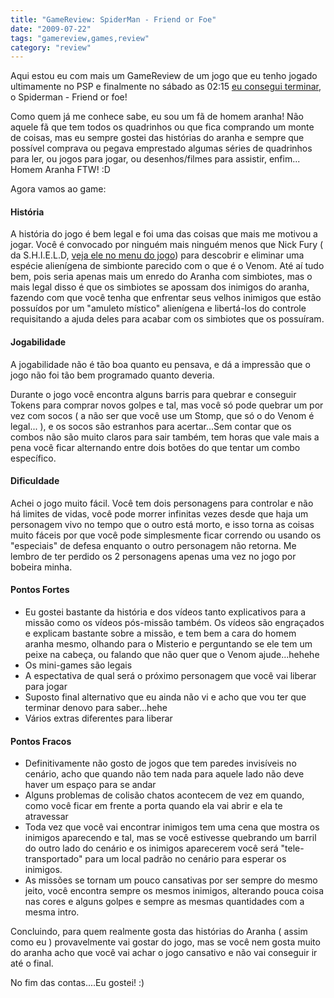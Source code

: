 ```yaml
---
title: "GameReview: SpiderMan - Friend or Foe"
date: "2009-07-22"
tags: "gamereview,games,review"
category: "review"
---
```


Aqui estou eu com mais um GameReview de um jogo que eu tenho jogado
ultimamente no PSP e finalmente no sábado as 02:15
[eu consegui terminar](http://pothix.com/blog/wp-content/uploads/2009/07/moto_0690.jpg "Tela de créditos do Jogo"),
o Spiderman - Friend or foe!

Como quem já me conhece sabe, eu sou um fã de homem aranha! Não aquele
fã que tem todos os quadrinhos ou que fica comprando um monte de
coisas, mas eu sempre gostei das histórias do aranha e sempre que
possível comprava ou pegava emprestado algumas séries de quadrinhos
para ler, ou jogos para jogar, ou desenhos/filmes para assistir,
enfim... Homem Aranha FTW! :D

Agora vamos ao game:

#### História

A história do jogo é bem legal e foi uma das coisas que mais me
motivou a jogar. Você é convocado por ninguém mais ninguém menos que
Nick Fury ( da S.H.I.E.L.D,
[veja ele no menu do jogo](http://pothix.com/blog/wp-content/uploads/2009/07/moto_0692.jpg "Nick Fury no menu do SpiderMan - Friend or Foe"))
para descobrir e eliminar uma espécie alienígena de simbionte parecido
com o que é o Venom. Até aí tudo bem, pois seria apenas mais um enredo
do Aranha com simbiotes, mas o mais legal disso é que os simbiotes se
apossam dos inimigos do aranha, fazendo com que você tenha que
enfrentar seus velhos inimigos que estão possuídos por um "amuleto
místico" alienígena e libertá-los do controle requisitando a ajuda
deles para acabar com os simbiotes que os possuíram.

#### Jogabilidade

A jogabilidade não é tão boa quanto eu pensava, e dá a impressão que o
jogo não foi tão bem programado quanto deveria.

Durante o jogo você encontra alguns barris para quebrar e conseguir
Tokens para comprar novos golpes e tal, mas você só pode quebrar um
por vez com socos ( a não ser que você use um Stomp, que só o do Venom
é legal... ), e os socos são estranhos para acertar...Sem contar que
os combos não são muito claros para sair também, tem horas que vale
mais a pena você ficar alternando entre dois botões do que tentar um
combo específico.

#### Dificuldade

Achei o jogo muito fácil. Você tem dois personagens para controlar e não há limites de vidas, você pode morrer infinitas vezes desde que haja um personagem vivo no tempo que o outro está morto, e isso torna as coisas muito fáceis por que você pode simplesmente ficar correndo ou usando os "especiais" de defesa enquanto o outro personagem não retorna. Me lembro de ter perdido os 2 personagens apenas uma vez no jogo por bobeira minha.

#### Pontos Fortes

* Eu gostei bastante da história e dos vídeos tanto explicativos para a missão como os vídeos pós-missão também. Os vídeos são engraçados e explicam bastante sobre a missão, e tem bem a cara do homem aranha mesmo, olhando para o Misterio e perguntando se ele tem um peixe na cabeça, ou falando que não quer que o Venom ajude...hehehe
* Os mini-games são legais
* A espectativa de qual será o próximo personagem que você vai liberar para jogar
* Suposto final alternativo que eu ainda não vi e acho que vou ter que terminar denovo para saber...hehe
* Vários extras diferentes para liberar

#### Pontos Fracos

* Definitivamente não gosto de jogos que tem paredes invisíveis no cenário, acho que quando não tem nada para aquele lado não deve haver um espaço para se andar
* Alguns problemas de colisão chatos acontecem de vez em quando, como você ficar em frente a porta quando ela vai abrir e ela te atravessar
* Toda vez que você vai encontrar inimigos tem uma cena que mostra os inimigos aparecendo e tal, mas se você estivesse quebrando um barril do outro lado do cenário e os inimigos aparecerem você será "tele-transportado" para um local padrão no cenário para esperar os inimigos.
* As missões se tornam um pouco cansativas por ser sempre do mesmo jeito, você encontra sempre os mesmos inimigos, alterando pouca coisa nas cores e alguns golpes e sempre as mesmas quantidades com a mesma intro.

Concluindo, para quem realmente gosta das histórias do Aranha ( assim
como eu ) provavelmente vai gostar do jogo, mas se você nem gosta
muito do aranha acho que você vai achar o jogo cansativo e não vai
conseguir ir até o final.

No fim das contas....Eu gostei! :)
